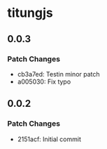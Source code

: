# titungjs

## 0.0.3

### Patch Changes

- cb3a7ed: Testin minor patch
- a005030: Fix typo

## 0.0.2

### Patch Changes

- 2151acf: Initial commit
